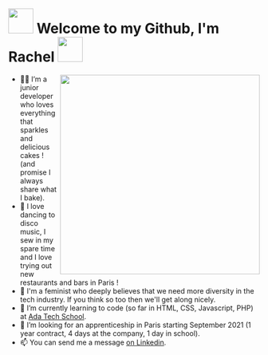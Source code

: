 # <img src="https://media.giphy.com/media/dkQ1CRCVHUaBi/giphy.gif" width="50"> Welcome to my Github, I'm Rachel <img src="https://media.giphy.com/media/dkQ1CRCVHUaBi/giphy.gif" width="50">
<img align='right' src="https://media.giphy.com/media/F7yLXA5fJ5sLC/giphy.gif" width="400">


- 👩‍💻 I’m a junior developer who loves everything that sparkles and delicious cakes ! (and promise I always share what I bake).
- 💃 I love dancing to disco music, I sew in my spare time and I love trying out new restaurants and bars in Paris ! 
- 💪 I'm a feminist who deeply believes that we need more diversity in the tech industry. If you think so too then we'll get along nicely.
- 🌱 I’m currently learning to code (so far in HTML, CSS, Javascript, PHP) at <a href="https://adatechschool.fr/"> Ada Tech School</a>.
- 💞️ I’m looking for an apprenticeship in Paris starting September 2021 (1 year contract, 4 days at the company, 1 day in school).
- 📫 You can send me a message <a href="https://www.linkedin.com/in/rachel-bouhier/">on Linkedin</a>.

<!---
rachelbouhier/rachelbouhier is a ✨ special ✨ repository because its `README.md` (this file) appears on your GitHub profile.
You can click the Preview link to take a look at your changes.

I'm currently a Front-End Engineer at [OpenClassrooms](https://openclassrooms.com/en).  
And also President, Editor-in-Chief and Developper at [Game'Her](https://gameher.fr/).  
And the Founder of [Koala](https://meetkoala.netlify.app/en).

- 🔭 I’m currently working at [OpenClassrooms](https://openclassrooms.com/en)
- 💭 You can help us by working on [Game'Her](https://github.com/Noelierx/GameHer)
- 🎓 I have a master degree "Head of digital strategy and innovation" at [Ecole Multimédia](https://www.ecole-multimedia.com/)
- 🎓 I have a bachelor degree "Digital Project Management" with a major in web and mobile Development at [EEMI](https://www.eemi.com/)
- 💬 Ask me about Gender Diversity, Esport, Tech, Video Games
- 📫 How to reach me: <a href="https://linktr.ee/noelie.rx">on this link</a>

<p align="left"><a href="https://twitter.com/noelie_roux"><img src="https://img.shields.io/twitter/follow/noelie_roux?label=Twitter&style=social" alt="Twitter"></a> </p>
--->

